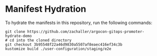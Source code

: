 # Manifest Hydration

To hydrate the manifests in this repository, run the following commands:

```shell
git clone https://github.com/zachaller/argocon-gitops-promoter-hydrate-demo
# cd into the cloned directory
git checkout 3b95548f22a46d9830a5507af8eaec416ef34c3b
kustomize build ./user-configuration/staging/e2e
```
